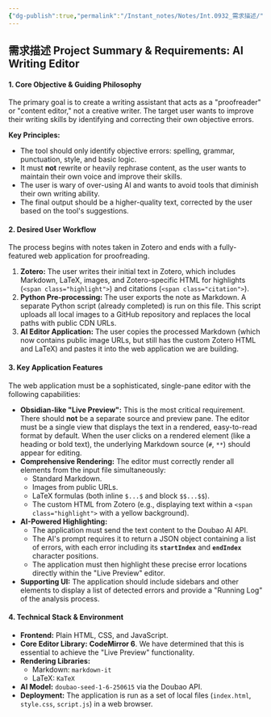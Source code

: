 ```yaml
---
{"dg-publish":true,"permalink":"/Instant_notes/Notes/Int.0932_需求描述/"}
---
```


## 需求描述 **Project Summary & Requirements: AI Writing Editor**

#### **1. Core Objective & Guiding Philosophy**

The primary goal is to create a writing assistant that acts as a "proofreader" or "content editor," not a creative writer. The target user wants to improve their writing skills by identifying and correcting their own objective errors.

**Key Principles:**
* The tool should only identify objective errors: spelling, grammar, punctuation, style, and basic logic.
* It must **not** rewrite or heavily rephrase content, as the user wants to maintain their own voice and improve their skills.
* The user is wary of over-using AI and wants to avoid tools that diminish their own writing ability.
* The final output should be a higher-quality text, corrected by the user based on the tool's suggestions.

#### **2. Desired User Workflow**

The process begins with notes taken in Zotero and ends with a fully-featured web application for proofreading.

1. **Zotero:** The user writes their initial text in Zotero, which includes Markdown, LaTeX, images, and Zotero-specific HTML for highlights (`<span class="highlight">`) and citations (`<span class="citation">`).
2. **Python Pre-processing:** The user exports the note as Markdown. A separate Python script (already completed) is run on this file. This script uploads all local images to a GitHub repository and replaces the local paths with public CDN URLs.
3. **AI Editor Application:** The user copies the processed Markdown (which now contains public image URLs, but still has the custom Zotero HTML and LaTeX) and pastes it into the web application we are building.

#### **3. Key Application Features**

The web application must be a sophisticated, single-pane editor with the following capabilities:

* **Obsidian-like "Live Preview":** This is the most critical requirement. There should **not** be a separate source and preview pane. The editor must be a single view that displays the text in a rendered, easy-to-read format by default. When the user clicks on a rendered element (like a heading or bold text), the underlying Markdown source (`#`, `**`) should appear for editing.
* **Comprehensive Rendering:** The editor must correctly render all elements from the input file simultaneously:
    * Standard Markdown.
    * Images from public URLs.
    * LaTeX formulas (both inline `$...$` and block `$$...$$`).
    * The custom HTML from Zotero (e.g., displaying text within a `<span class="highlight">` with a yellow background).
* **AI-Powered Highlighting:**
    * The application must send the text content to the Doubao AI API.
    * The AI's prompt requires it to return a JSON object containing a list of errors, with each error including its **`startIndex`** and **`endIndex`** character positions.
    * The application must then highlight these precise error locations directly within the "Live Preview" editor.
* **Supporting UI:** The application should include sidebars and other elements to display a list of detected errors and provide a "Running Log" of the analysis process.

#### **4. Technical Stack & Environment**

* **Frontend:** Plain HTML, CSS, and JavaScript.
* **Core Editor Library:** **CodeMirror 6**. We have determined that this is essential to achieve the "Live Preview" functionality.
* **Rendering Libraries:**
    * Markdown: `markdown-it`
    * LaTeX: `KaTeX`
* **AI Model:** `doubao-seed-1-6-250615` via the Doubao API.
* **Deployment:** The application is run as a set of local files (`index.html`, `style.css`, `script.js`) in a web browser.
